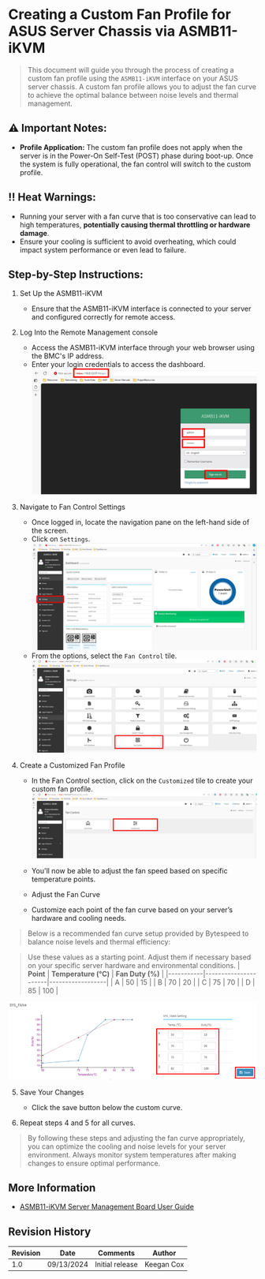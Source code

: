 # Creating a Custom Fan Profile for ASUS Server Chassis via ASMB11-iKVM
> This document will guide you through the process of creating a custom fan profile using the `ASMB11-iKVM` interface on your ASUS server chassis. A custom fan profile allows you to adjust the fan curve to achieve the optimal balance between noise levels and thermal management.

## ⚠️ Important Notes:
- **Profile Application:** The custom fan profile does not apply when the server is in the Power-On Self-Test (POST) phase during boot-up. Once the system is fully operational, the fan control will switch to the custom profile.

## ‼️ Heat Warnings:
- Running your server with a fan curve that is too conservative can lead to high temperatures, **potentially causing thermal throttling or hardware damage**.
- Ensure your cooling is sufficient to avoid overheating, which could impact system performance or even lead to failure.

## Step-by-Step Instructions:
1. Set Up the ASMB11-iKVM
    - Ensure that the ASMB11-iKVM interface is connected to your server and configured correctly for remote access.

2. Log Into the Remote Management console
    - Access the ASMB11-iKVM interface through your web browser using the BMC's IP address. 
    - Enter your login credentials to access the dashboard.
![](https://github.com/kcox-ByteSpeed/Test_Intel_Documentation/blob/main/Images/ASUS/Fan_Profile_Adjustment/Final/Login.png)

3. Navigate to Fan Control Settings
    - Once logged in, locate the navigation pane on the left-hand side of the screen.
    - Click on `Settings`.
![](https://github.com/kcox-ByteSpeed/Test_Intel_Documentation/blob/main/Images/ASUS/Fan_Profile_Adjustment/Final/ClickOnSettings.png)
    - From the options, select the `Fan Control` tile.
![](https://github.com/kcox-ByteSpeed/Test_Intel_Documentation/blob/main/Images/ASUS/Fan_Profile_Adjustment/Final/ClickOnFanControl.png)

4. Create a Customized Fan Profile
    - In the Fan Control section, click on the `Customized` tile to create your custom fan profile.
![](https://github.com/kcox-ByteSpeed/Test_Intel_Documentation/blob/main/Images/ASUS/Fan_Profile_Adjustment/Final/ClickOnCustomized.png)

    - You'll now be able to adjust the fan speed based on specific temperature points.
    - Adjust the Fan Curve
    - Customize each point of the fan curve based on your server’s hardware and cooling needs. 
> Below is a recommended fan curve setup provided by Bytespeed to balance noise levels and thermal efficiency:

> Use these values as a starting point. Adjust them if necessary based on your specific server hardware and environmental conditions.
> | **Point** | **Temperature (°C)** | **Fan Duty (%)** |
> |-----------|----------------------|------------------|
> | A         | 50                   | 15               |
> | B         | 70                   | 20               |
> | C         | 75                   | 70               |
> | D         | 85                   | 100              |

![](https://github.com/kcox-ByteSpeed/Test_Intel_Documentation/blob/main/Images/ASUS/Fan_Profile_Adjustment/Final/SetCurveAndSave.png)

5. Save Your Changes
    - Click the save button below the custom curve. 

6. Repeat steps 4 and 5 for all curves.

> By following these steps and adjusting the fan curve appropriately, you can optimize the cooling and noise levels for your server environment. Always monitor system temperatures after making changes to ensure optimal performance.


## More Information
- [ASMB11-iKVM Server Management Board User Guide][ASMB-iKVM_reference]


[ASMB-iKVM_reference]:https://dlcdnets.asus.com/pub/ASUS/server/accessory/ASMB11/Manual/E20952_ASMB11-iKVM_UM_WEB.pdf?model=ASMB11-iKVM


## Revision History
| Revision | Date       | Comments                                                                 | Author     |
|----------|------------|--------------------------------------------------------------------------|------------|
| 1.0      | 09/13/2024 | Initial release | Keegan Cox |
